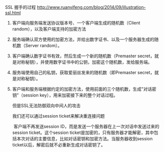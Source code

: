 SSL 握手的过程 http://www.ruanyifeng.com/blog/2014/09/illustration-ssl.html

1. 客户端向服务端发送协议版本号、一个客户端生成的随机数（Client random），以及客户端支持的加密方法 

2. 服务端确认双方使用的加密方法，并给出数字证书、以及一个服务器生成的随机数（Server random）。 

3. 客户端确认数字证书有效，然后生成一个新的随机数（Premaster secret，就是对称秘钥），并使用数字证书中的公钥，加密这个随机数，发给服务端。

4. 服务端使用自己的私钥，获取爱丽丝发来的随机数（即Premaster secret，就是对称秘钥）。 

5. 客户端和服务端根据约定的加密方法，使用前面的三个随机数，生成"对话密钥"（session key），用来加密接下来的整个对话过程。 

   

   但是SSL无法防御双向中间人的攻击

   我们还可以通过session ticket来解决重连接问题

   ​	客户端不再发送session ID，而是发送一个服务器在上一次对话中发送过来的session ticket。这个session ticket是加密的，只有服务器才能解密，其中包括本次对话的主要信息，比如对话密钥和加密方法。当服务器收到session ticket以后，解密后就不必重新生成对话密钥了。 

   